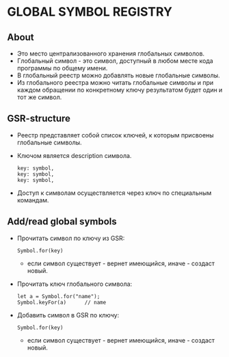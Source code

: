 # GLOBAL SYMBOL REGISTRY

## About
- Это место централизованного хранения глобальных символов.
- Глобальный символ - это символ, доступный в любом месте кода программы по общему имени.
- В глобальный реестр можно добавлять новые глобальные символы.
- Из глобального реестра можно читать глобальные символы и при каждом обращении по конкретному ключу результатом будет один и тот же символ.

## GSR-structure
- Реестр представляет собой список ключей, к которым присвоены глобальные символы.
- Ключом является description символа.

  ```
  key: symbol,
  key: symbol,
  key: symbol,
  ```
- Доступ к символам осуществляется через ключ по специальным командам.

## Add/read global symbols
- Прочитать символ по ключу из GSR:

  ```
  Symbol.for(key)
  ```
    - если символ существует - вернет имеющийся, иначе - создаст новый.
- Прочитать ключ глобального символа:

  ```
  let a = Symbol.for("name");
  Symbol.keyFor(a)      // name
  ```
- Добавить символ в GSR по ключу:

  ```
  Symbol.for(key)
  ```
  - если символ существует - вернет имеющийся, иначе - создаст новый.